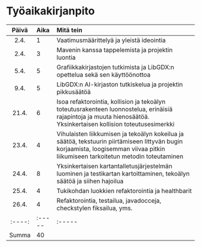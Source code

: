 # Työaikakirjanpito

| Päivä | Aika | Mitä tein  |
| :----:|:-----| :-----|
| 2.4. | 1 | Vaatimusmäärittelyä ja yleistä ideointia |
| 2.4. | 3 | Mavenin kanssa tappelemista ja projektin luontia |
| 5.4. | 5 | Grafiikkakirjastojen tutkimista ja LibGDX:n opettelua sekä sen käyttöönottoa |
| 9.4. | 5 | LibGDX:n AI-kirjaston tutkiskelua ja projektin pikkusäätöä |
| 21.4. | 6 | Isoa refaktorointia, kollision ja tekoälyn toteutusrakenteen luonnostelua, erinäisiä rajapintoja ja muuta hienosäätöä. Yksinkertaisen kollision toteutusesimerkki  |
| 23.4. | 4 | Vihulaisten liikkumisen ja tekoälyn kokeilua ja säätöä, tekstuurin piirtämiseen littyvän bugin korjaamista, loogisemman viivaa pitkin liikumiseen tarkoitetun metodin toteutaminen |
| 24.4. | 8 | Yksinkertaisen kartantalletusjärjestelmän luominen ja testikartan kartoittaminen, tekoälyn säätöä ja siihen hajoilua |
| 25.4. | 4 | Tukikohdan luokkien refaktorointia ja healthbarit |
| 26.4. | 4 | Refaktorointia, testailua, javadocceja, checkstylen fiksailua, yms. |
| :----:|:-----| :-----|
| Summa | 40 |
